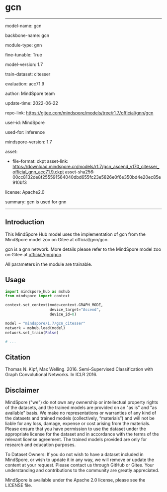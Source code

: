 # gcn

---

model-name: gcn

backbone-name: gcn

module-type: gnn

fine-tunable: True

model-version: 1.7

train-dataset: citesser

evaluation: acc71.9

author: MindSpore team

update-time: 2022-06-22

repo-link: <https://gitee.com/mindspore/models/tree/r1.7/official/gnn/gcn>

user-id: MindSpore

used-for: inference

mindspore-version: 1.7

asset:

-
    file-format: ckpt
    asset-link: <https://download.mindspore.cn/models/r1.7/gcn_ascend_v170_citesser_official_gnn_acc71.9.ckpt>
    asset-sha256: 00cc8132de8f255591564040dbd655fc23e5826e0f6e350bd4e20ec85e910bf3

license: Apache2.0

summary: gcn is used for gnn

---

## Introduction

This MindSpore Hub model uses the implementation of gcn from the MindSpore model zoo on Gitee at official/gnn/gcn.

gcn is a gnn network. More details please refer to the MindSpore model zoo on Gitee at [official/gnn/gcn](https://gitee.com/mindspore/models/blob/r1.7/official/gnn/gcn/README.md).

All parameters in the module are trainable.

## Usage

```python
import mindspore_hub as mshub
from mindspore import context

context.set_context(mode=context.GRAPH_MODE,
                    device_target="Ascend",
                    device_id=0)

model = "mindspore/1.7/gcn_citesser"
network = mshub.load(model)
network.set_train(False)

# ...
```

## Citation

Thomas N. Kipf, Max Welling. 2016. Semi-Supervised Classification with Graph Convolutional Networks. In ICLR 2016.

## Disclaimer

MindSpore ("we") do not own any ownership or intellectual property rights of the datasets, and the trained models are provided on an "as is" and "as available" basis. We make no representations or warranties of any kind of the datasets and trained models (collectively, “materials”) and will not be liable for any loss, damage, expense or cost arising from the materials. Please ensure that you have permission to use the dataset under the appropriate license for the dataset and in accordance with the terms of the relevant license agreement. The trained models provided are only for research and education purposes.

To Dataset Owners: If you do not wish to have a dataset included in MindSpore, or wish to update it in any way, we will remove or update the content at your request. Please contact us through GitHub or Gitee. Your understanding and contributions to the community are greatly appreciated.

MindSpore is available under the Apache 2.0 license, please see the LICENSE file.
